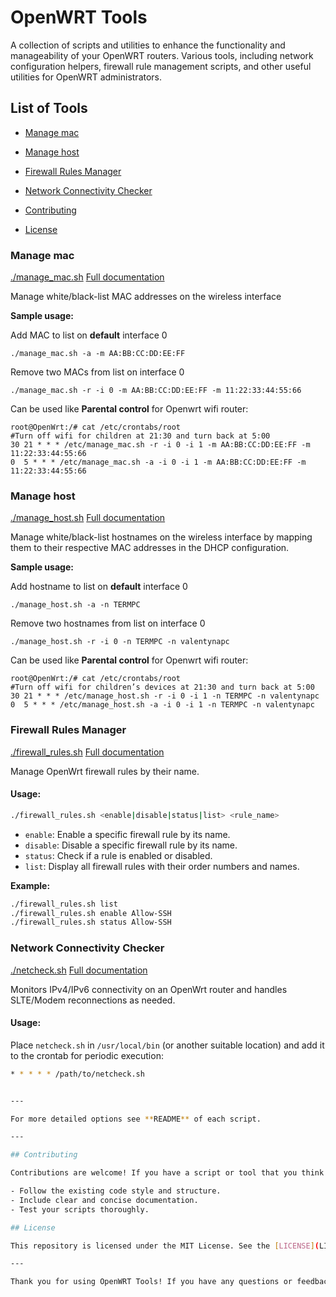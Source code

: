 # OpenWRT Tools

A collection of scripts and utilities to enhance the functionality and manageability of your OpenWRT routers. Various tools, including network configuration helpers, firewall rule management scripts, and other useful utilities for OpenWRT administrators.

## List of Tools
- [Manage mac](#manage-mac)
- [Manage host](#manage-host)
- [Firewall Rules Manager](#firewall-rules-manager)
- [Network Connectivity Checker](#network-connectivity-checker)

- [Contributing](#contributing)
- [License](#license)

### Manage mac

[./manage_mac.sh](manage_mac.sh)
[Full documentation](manage_mac.md)

Manage white/black-list MAC addresses on the wireless interface

**Sample usage:**

Add MAC to list on **default** interface 0
```
./manage_mac.sh -a -m AA:BB:CC:DD:EE:FF
```

Remove two MACs from list on interface 0
```
./manage_mac.sh -r -i 0 -m AA:BB:CC:DD:EE:FF -m 11:22:33:44:55:66
```

Can be used like **Parental control** for Openwrt wifi router:
```
root@OpenWrt:/# cat /etc/crontabs/root 
#Turn off wifi for children at 21:30 and turn back at 5:00
30 21 * * * /etc/manage_mac.sh -r -i 0 -i 1 -m AA:BB:CC:DD:EE:FF -m 11:22:33:44:55:66
0  5 * * * /etc/manage_mac.sh -a -i 0 -i 1 -m AA:BB:CC:DD:EE:FF -m 11:22:33:44:55:66
```

### Manage host

[./manage_host.sh](manage_host.sh)
[Full documentation](manage_host.md)

Manage white/black-list hostnames on the wireless interface by mapping them to their respective MAC addresses in the DHCP configuration.

**Sample usage:**

Add hostname to list on **default** interface 0
```
./manage_host.sh -a -n TERMPC
```

Remove two hostnames from list on interface 0
```
./manage_host.sh -r -i 0 -n TERMPC -n valentynapc
```

Can be used like **Parental control** for Openwrt wifi router:
```
root@OpenWrt:/# cat /etc/crontabs/root 
#Turn off wifi for children’s devices at 21:30 and turn back at 5:00
30 21 * * * /etc/manage_host.sh -r -i 0 -i 1 -n TERMPC -n valentynapc
0  5 * * * /etc/manage_host.sh -a -i 0 -i 1 -n TERMPC -n valentynapc
```

### Firewall Rules Manager

[./firewall_rules.sh](firewall_rules.sh)
[Full documentation](firewall_rules.md)

Manage OpenWrt firewall rules by their name.

#### Usage:
```bash
./firewall_rules.sh <enable|disable|status|list> <rule_name>
```

- `enable`: Enable a specific firewall rule by its name.
- `disable`: Disable a specific firewall rule by its name.
- `status`: Check if a rule is enabled or disabled.
- `list`: Display all firewall rules with their order numbers and names.

**Example:**
```bash
./firewall_rules.sh list
./firewall_rules.sh enable Allow-SSH
./firewall_rules.sh status Allow-SSH
```

### Network Connectivity Checker
[./netcheck.sh](netcheck.sh)
[Full documentation](netcheck.md)

Monitors IPv4/IPv6 connectivity on an OpenWrt router and handles SLTE/Modem reconnections as needed.

#### Usage:
Place `netcheck.sh` in `/usr/local/bin` (or another suitable location) and add it to the crontab for periodic execution:
```bash
* * * * * /path/to/netcheck.sh


---

For more detailed options see **README** of each script.

---

## Contributing

Contributions are welcome! If you have a script or tool that you think would be useful, please submit a pull request. Ensure your contributions adhere to the following guidelines:

- Follow the existing code style and structure.
- Include clear and concise documentation.
- Test your scripts thoroughly.

## License

This repository is licensed under the MIT License. See the [LICENSE](LICENSE) file for more information.

---

Thank you for using OpenWRT Tools! If you have any questions or feedback, please open an issue or contact us.
